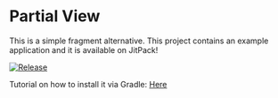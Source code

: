 # Partial View
This is a simple fragment alternative. 
This project contains an example application and it is available on JitPack!


[![Release](https://jitpack.io/v/LeandroSQ/partial-view.svg)](https://jitpack.io/#LeandroSQ/partial-view)

Tutorial on how to install it via Gradle:
[Here](https://jitpack.io/#LeandroSQ/partial-view)
